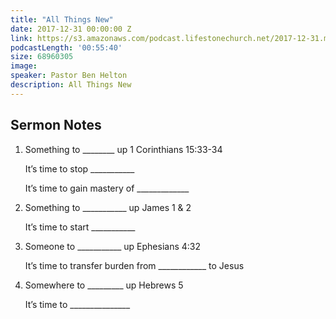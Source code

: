 ```yaml
---
title: "All Things New"
date: 2017-12-31 00:00:00 Z
link: https://s3.amazonaws.com/podcast.lifestonechurch.net/2017-12-31.mp3
podcastLength: '00:55:40'
size: 68960305
image:
speaker: Pastor Ben Helton
description: All Things New
---
```


## Sermon Notes

1. Something to ________ up  1 Corinthians 15:33-34

    It’s time to stop ___________

    It’s time to gain mastery of _____________

2. Something to ___________ up James 1 & 2

    It’s time to start ___________

3. Someone to ___________ up Ephesians 4:32

    It’s time to transfer burden from ____________ to Jesus

4. Somewhere to _________ up Hebrews 5

    It’s time to _______________
